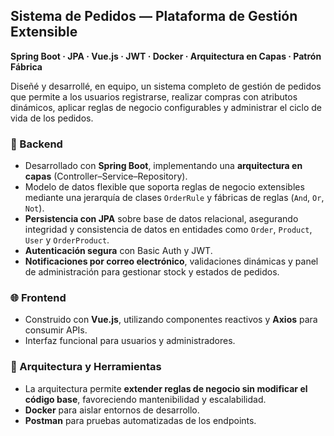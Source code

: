 ##  Sistema de Pedidos — Plataforma de Gestión Extensible

**Spring Boot · JPA · Vue.js · JWT · Docker · Arquitectura en Capas · Patrón Fábrica**

Diseñé y desarrollé, en equipo, un sistema completo de gestión de pedidos que permite a los usuarios registrarse, realizar compras con atributos dinámicos, aplicar reglas de negocio configurables y administrar el ciclo de vida de los pedidos.

### 🧠 Backend
- Desarrollado con **Spring Boot**, implementando una **arquitectura en capas** (Controller–Service–Repository).
- Modelo de datos flexible que soporta reglas de negocio extensibles mediante una jerarquía de clases `OrderRule` y fábricas de reglas (`And`, `Or`, `Not`).
- **Persistencia con JPA** sobre base de datos relacional, asegurando integridad y consistencia de datos en entidades como `Order`, `Product`, `User` y `OrderProduct`.
- **Autenticación segura** con Basic Auth y JWT.
- **Notificaciones por correo electrónico**, validaciones dinámicas y panel de administración para gestionar stock y estados de pedidos.

### 🌐 Frontend
- Construido con **Vue.js**, utilizando componentes reactivos y **Axios** para consumir APIs.
- Interfaz funcional para usuarios y administradores.

### 🧱 Arquitectura y Herramientas
- La arquitectura permite **extender reglas de negocio sin modificar el código base**, favoreciendo mantenibilidad y escalabilidad.
- **Docker** para aislar entornos de desarrollo.
- **Postman** para pruebas automatizadas de los endpoints.

